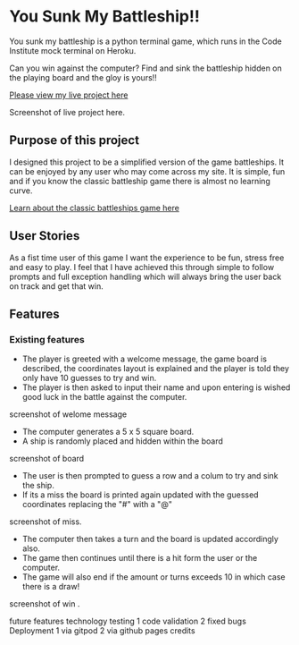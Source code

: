 # You Sunk My Battleship!!

You sunk my battleship is a python terminal game, which runs in the Code Institute mock terminal on Heroku. 

Can you win against the computer? Find and sink the battleship hidden on the playing board and the gloy is yours!!

[Please view my live project here]()

Screenshot of live project here.

## Purpose of this project

I designed this project to be a simplified version of the game battleships. It can be enjoyed by any user who may come across my site. It is simple, fun and if you know the classic battleship game there is almost no learning curve. 

[Learn about the classic battleships game here](https://en.wikipedia.org/wiki/Battleship_(game))

## User Stories

As a fist time user of this game I want the experience to be fun, stress free and easy to play. I feel that I have achieved this through simple to follow prompts and full exception handling which will always bring the user back on track and get that win.

## Features

### Existing features
* The player is greeted with a welcome message, the game board is described, the coordinates layout is explained and the player is told they only have 10 guesses to try and win. 
* The player is then asked to input their name and upon entering is wished good luck in the battle against the computer.

screenshot of welome message 

* The computer generates a 5 x 5 square board.
* A ship is randomly placed and hidden within the board 

screenshot of board 

* The user is then prompted to guess a row and a colum to try and sink the ship.
* If its a miss the board is printed again updated with the guessed coordinates replacing the "#" with a "@" 

screenshot of miss.

* The computer then takes a turn and the board is updated accordingly also.
* The game then continues until there is a hit form the user or the computer.
* The game will also end if the amount or turns exceeds 10 in which case there is a draw!

screenshot of win .


future features
technology
testing
   1 code validation
   2 fixed bugs
Deployment
   1 via gitpod
   2 via github pages
credits